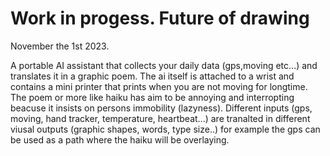 # Work in progess. Future of drawing



November the 1st 2023.

A portable AI assistant that collects your daily data (gps,moving etc...) and translates it in a graphic poem. The ai itself is attached to a wrist and contains a mini printer that prints when you are not moving for longtime. The poem or more like haiku has aim to be annoying and interropting beacuse it insists on persons immobility (lazyness). Different inputs (gps, moving, hand tracker, temperature, heartbeat...) are tranalted in different viusal outputs (graphic shapes, words, type size..) for example the gps can be used as a path where the haiku will be overlaying.